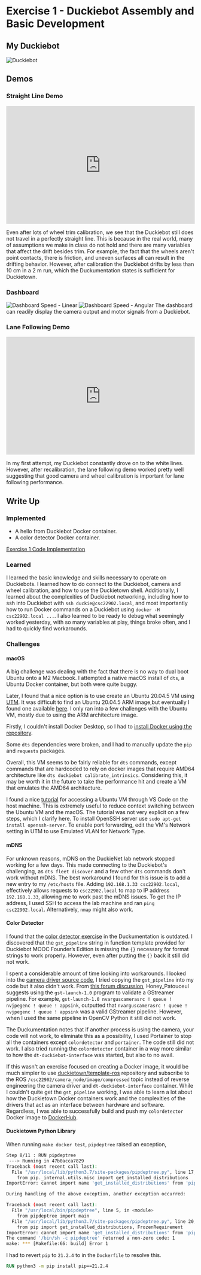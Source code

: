 # Exercise 1 - Duckiebot Assembly and Basic Development

## My Duckiebot

![Duckiebot](images/duckiebot.jpg)

## Demos

### Straight Line Demo

<iframe width="100%" height="315" src="https://www.youtube.com/embed/XhuX9_fkPuY" title="YouTube video player" frameborder="0" allow="accelerometer; autoplay; clipboard-write; encrypted-media; gyroscope; picture-in-picture; web-share" allowfullscreen></iframe>

Even after lots of wheel trim calibration, we see that the Duckiebot still does not travel in a perfectly straight line. This is because in the real world, many of assumptions we make in class do not hold and there are many variables that affect the drift besides trim. For example, the fact that the wheels aren't point contacts, there is friction, and uneven surfaces all can result in the drifting behavior. However, after calibration the Duckiebot drifts by less than 10 cm in a 2 m run, which the Duckumentation states is sufficient for Duckietown.

### Dashboard

![Dashboard Speed - Linear](images/dashboard_linear.png)
![Dashboard Speed - Angular](images/dashboard_angular.png)
The dashboard can readily display the camera output and motor signals from a
Duckiebot.

### Lane Following Demo

<iframe width="100%" height="315" src="https://www.youtube.com/embed/Fs1bxWm-WQ0" title="YouTube video player" frameborder="0" allow="accelerometer; autoplay; clipboard-write; encrypted-media; gyroscope; picture-in-picture; web-share" allowfullscreen></iframe>

In my first attempt, my Duckiebot constantly drove on to the white lines. However,
after recalibration, the lane following demo worked pretty well suggesting that
good camera and wheel calibration is important for lane following performance.

## Write Up

### Implemented

* A hello from Duckiebot Docker container.
* A color detector Docker container.

[Exercise 1 Code Implementation](https://github.com/steventango/cmput-412-labs/tree/main/exercise-1)

### Learned

I learned the basic knowledge and skills necessary to operate on Duckiebots. I learned how to do connect to the Duckiebot, camera and wheel calibration, and how to use the Duckietown shell. Additionally, I learned about the complexities of Duckiebot networking, including how to ssh into Duckiebot with `ssh duckie@csc22902.local`, and most importantly how to run Docker commands on a Duckiebot using `docker -H csc22902.local ...`. I also learned to be ready to debug what seemingly worked yesterday, with so many variables at play, things broke often, and I had to quickly find workarounds.

### Challenges

#### **macOS**

A big challenge was dealing with the fact that there is no way to dual boot
Ubuntu onto a M2 Macbook. I attempted a native macOS install of `dts`, a Ubuntu Docker container, but both were quite buggy.

Later, I found that a nice option is to use create an
Ubuntu 20.04.5 VM using [UTM](https://mac.getutm.app/). It was difficult to find an Ubuntu 20.04.5 ARM image,but eventually I found one available [here](https://cdimage.ubuntu.com/focal/daily-live/current/). I only ran into a few challenges with the Ubuntu VM, mostly due to using the ARM architecture image.

Firstly, I couldn't install Docker Desktop, so
I had to [install Docker using the repository](https://docs.docker.com/engine/install/ubuntu/#install-using-the-repository).

Some `dts` dependencies were broken, and I had to manually update the `pip` and
`requests` packages.

Overall, this VM seems to be fairly reliable for `dts` commands,
except commands that are hardcoded to rely on docker images that require AMD64
architecture like `dts duckiebot calibrate_intrinsics`. Considering this, it
may be worth it in the future to take the performance hit and create a VM that
emulates the AMD64 architecture.

I found a nice [tutorial](https://medium.com/@lizrice/linux-vms-on-an-m1-based-mac-with-vscode-and-utm-d73e7cb06133) for accessing
a Ubuntu VM through VS Code on the host machine. This is extremely useful to
reduce context switching between the Ubuntu VM and the macOS.
The tutorial was not very explicit on a few steps, which I clarify here.
To install OpenSSH server use `sudo apt-get install openssh-server`.
To enable port forwarding, edit the VM's Network setting in UTM to use Emulated
VLAN for Network Type.

#### **mDNS**

For unknown reasons, mDNS on the DuckieNet lab network stopped working for a few days.
This made connecting to the Duckiebot's challenging,
as `dts fleet discover` and a few other `dts` commands
don't work without mDNS. The best workaround I found for this issue is to add
a new entry to my `/etc/hosts` file. Adding `192.168.1.33 csc22902.local`,
effectively allows requests to `csc22902.local` to map to IP address
`192.168.1.33`, allowing me to work past the mDNS issues. To get the IP address, I used SSH to access the lab machine and ran `ping csc22902.local`. Alternatively, `nmap` might also work.

#### **Color Detector**

I found that the [color detector exercise](https://docs.duckietown.org/daffy/duckietown-robotics-development/out/creating_docker_containers.html#sub:autoid-8c0b6f84-4) in the Duckumentation is outdated. I discovered that the `gst_pipeline` string in function template provided for Duckiebot MOOC Founder’s Edition is missing the `{}` necessary for format strings to work properly. However, even after putting the `{}` back it still did not work.

I spent a considerable amount of time looking into workarounds. I looked into
the [camera driver source code](https://github.com/duckietown/dt-duckiebot-interface/blob/daffy/packages/camera_driver/src/jetson_nano_camera_node.py), I tried
copying the `gst_pipeline` into my code but it also didn't work. From [this forum discussion](https://forums.developer.nvidia.com/t/building-a-gstreamer-pipeline/157668/4), Honey_Patouceul suggests using the `gst-launch-1.0` program to validate a GStreamer pipeline. For example,
`gst-launch-1.0 nvarguscamerasrc ! queue ! nvjpegenc ! queue ! appsink`,
outputted that `nvarguscamerasrc ! queue ! nvjpegenc ! queue ! appsink`
was a valid GStreamer pipeline. However, when I used the same pipeline in OpenCV Python
it still did not work.

The Duckumentation notes that if another process is using the camera, your code will not work, to eliminate this as a possibility, I used Portainer
to stop all the containers except `colordetector` and `portainer`.
The code still did not work. I also tried running the `colordetector`
container in a way more similar to how the `dt-duckiebot-interface` was started,
but also to no avail.

If this wasn't an exercise focused on creating a Docker image,
it would be much simpler to use [duckietown/template-ros](https://github.com/duckietown/template-ros) repository and subscribe to the ROS `/csc22902/camera_node/image/compressed` topic instead of reverse engineering the camera driver and `dt-duckiebot-interface` container. While I couldn't quite get the `gst_pipeline` working, I was able to learn a lot about how the Duckietown Docker containers work and the complexities of the drivers that act as an interface between hardware and software. Regardless, I was able to successfully build and push my `colordetector` Docker image to [DockerHub](https://hub.docker.com/r/steventango/colordetector).

#### **Duckietown Python Library**

When running `make docker test`, `pipdeptree` raised an exception,

```bash
Step 8/11 : RUN pipdeptree
 ---> Running in 47b0acca7829
Traceback (most recent call last):
  File "/usr/local/lib/python3.7/site-packages/pipdeptree.py", line 17, in <module>
    from pip._internal.utils.misc import get_installed_distributions
ImportError: cannot import name 'get_installed_distributions' from 'pip._internal.utils.misc' (/usr/local/lib/python3.7/site-packages/pip/_internal/utils/misc.py)

During handling of the above exception, another exception occurred:

Traceback (most recent call last):
  File "/usr/local/bin/pipdeptree", line 5, in <module>
    from pipdeptree import main
  File "/usr/local/lib/python3.7/site-packages/pipdeptree.py", line 20, in <module>
    from pip import get_installed_distributions, FrozenRequirement
ImportError: cannot import name 'get_installed_distributions' from 'pip' (/usr/local/lib/python3.7/site-packages/pip/__init__.py)
The command '/bin/sh -c pipdeptree' returned a non-zero code: 1
make: *** [Makefile:66: build] Error 1
```

I had to revert `pip` to `21.2.4` to in the `Dockerfile` to resolve this.

```Dockerfile
RUN python3 -m pip install pip==21.2.4
```
